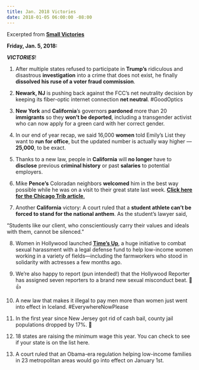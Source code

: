 ```yaml
---
title: Jan. 2018 Victories
date: 2018-01-05 06:00:00 -08:00
---
```


Excerpted from [**Small Victories**](https://www.celebratesmallvictories.com/) 

**Friday, Jan. 5, 2018:**

***VICTORIES***!

1. After multiple states refused to participate in **Trump’s** ridiculous and disastrous **investigation** into a crime that does not exist, he finally **dissolved his ruse of a voter fraud commission**.

2. **Newark, NJ** is pushing back against the FCC’s net neutrality decision by keeping its fiber-optic internet connection **net neutral**. #GoodOptics

3. **New York** and **California**’s governors **pardoned** more than 20 **immigrants** so they **won’t be deported**, including a transgender activist who can now apply for a green card with her correct gender.

4. In our end of year recap, we said 16,000 **women** told Emily’s List they want to **run for office**, but the updated number is actually way higher — **25,000**, to be exact.
 
5. Thanks to a new law, people in **California** will **no longer** have to **disclose** previous **criminal history** or past **salaries** to potential employers.

6. Mike **Pence’s** Coloradan neighbors **welcomed** him in the best way possible while he was on a visit to their great state last week.
[**Click here for the Chicago Trib article**.](http://www.chicagotribune.com/news/nationworld/ct-mike-pence-neighbors-20171230-story.html)

7. Another **California** victory: A court ruled that a **student athlete can’t be forced to stand for the national anthem**. As the student’s lawyer said,
 
“Students like our client, who conscientiously carry their values and ideals with them, cannot be silenced.”

8. Women in Hollywood launched **[Time’s Up](https://www.timesupnow.com/)**, a huge initiative to combat sexual harassment with a legal defense fund to help low-income women working in a variety of fields—including the farmworkers who stood in solidarity with actresses a few months ago.

9. We’re also happy to report (pun intended!) that the Hollywood Reporter has assigned seven reporters to a brand new sexual misconduct beat. 📰 👍

10. A new law that makes it illegal to pay men more than women just went into effect in Iceland. #EverywhereNowPlease

11. In the first year since New Jersey got rid of cash bail, county jail populations dropped by 17%. 🙌

12. 18 states are raising the minimum wage this year. You can check to see if your state is on the list here.

13. A court ruled that an Obama-era regulation helping low-income families in 23 metropolitan areas would go into effect on January 1st.